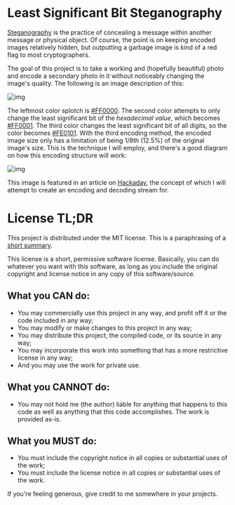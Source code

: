 # Least Significant Bit Steganography

[Steganography](https://en.wikipedia.org/wiki/Steganography) is the practice of
concealing a message within another message or physical object. Of course, the
point is on keeping encoded images relatively hidden, but outputting a garbage
image is kind of a red flag to most cryptographers.

The goal of this project is to take a working and (hopefully beautiful) photo
and encode a secondary photo in it without noticeably changing the image's
quality. The following is an image description of this:

![img](https://cdn.discordapp.com/attachments/883740406469234718/971184952131608676/unknown.png)

The leftmost color splotch is [#FF0000](https://color.aurlien.net/#FF0000). The
second color attempts to only change the least significant bit of the
_hexadecimal value_, which becomes [#FF0001](https://color.aurlien.net/#FF0001).
The third color changes the least significant bit of all digits, so the color
becomes [#FE0101](https://color.aurlien.net/#FE0101). With the third encoding
method, the encoded image size only has a limitation of being 1/8th (12.5%) of
the original image's size. This is the technique I will employ, and there's a
good diagram on how this encoding structure will work:

![img](https://hackaday.com/wp-content/uploads/2022/04/steganography-featured.jpg?w=800)

This image is featured in an article on
[Hackaday](https://hackaday.com/2022/05/01/how-to-hide-a-photo-in-a-photo/), the
concept of which I will attempt to create an encoding and decoding stream for.

# License TL;DR

This project is distributed under the MIT license. This is a paraphrasing of a
[short summary](https://tldrlegal.com/license/mit-license).

This license is a short, permissive software license. Basically, you can do
whatever you want with this software, as long as you include the original
copyright and license notice in any copy of this software/source.

## What you CAN do:

-   You may commercially use this project in any way, and profit off it or the
    code included in any way;
-   You may modify or make changes to this project in any way;
-   You may distribute this project, the compiled code, or its source in any
    way;
-   You may incorporate this work into something that has a more restrictive
    license in any way;
-   And you may use the work for private use.

## What you CANNOT do:

-   You may not hold me (the author) liable for anything that happens to this
    code as well as anything that this code accomplishes. The work is provided
    as-is.

## What you MUST do:

-   You must include the copyright notice in all copies or substantial uses of
    the work;
-   You must include the license notice in all copies or substantial uses of the
    work.

If you're feeling generous, give credit to me somewhere in your projects.

